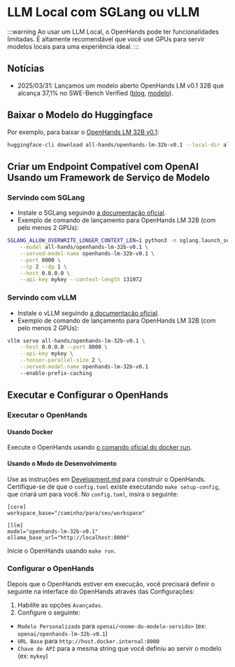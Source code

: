 # LLM Local com SGLang ou vLLM

:::warning
Ao usar um LLM Local, o OpenHands pode ter funcionalidades limitadas.
É altamente recomendável que você use GPUs para servir modelos locais para uma experiência ideal.
:::

## Notícias

- 2025/03/31: Lançamos um modelo aberto OpenHands LM v0.1 32B que alcança 37,1% no SWE-Bench Verified
([blog](https://www.all-hands.dev/blog/introducing-openhands-lm-32b----a-strong-open-coding-agent-model), [modelo](https://huggingface.co/all-hands/openhands-lm-32b-v0.1)).

## Baixar o Modelo do Huggingface

Por exemplo, para baixar o [OpenHands LM 32B v0.1](https://huggingface.co/all-hands/openhands-lm-32b-v0.1):

```bash
huggingface-cli download all-hands/openhands-lm-32b-v0.1 --local-dir all-hands/openhands-lm-32b-v0.1
```

## Criar um Endpoint Compatível com OpenAI Usando um Framework de Serviço de Modelo

### Servindo com SGLang

- Instale o SGLang seguindo [a documentação oficial](https://docs.sglang.ai/start/install.html).
- Exemplo de comando de lançamento para OpenHands LM 32B (com pelo menos 2 GPUs):

```bash
SGLANG_ALLOW_OVERWRITE_LONGER_CONTEXT_LEN=1 python3 -m sglang.launch_server \
    --model all-hands/openhands-lm-32b-v0.1 \
    --served-model-name openhands-lm-32b-v0.1 \
    --port 8000 \
    --tp 2 --dp 1 \
    --host 0.0.0.0 \
    --api-key mykey --context-length 131072
```

### Servindo com vLLM

- Instale o vLLM seguindo [a documentação oficial](https://docs.vllm.ai/en/latest/getting_started/installation.html).
- Exemplo de comando de lançamento para OpenHands LM 32B (com pelo menos 2 GPUs):

```bash
vllm serve all-hands/openhands-lm-32b-v0.1 \
    --host 0.0.0.0 --port 8000 \
    --api-key mykey \
    --tensor-parallel-size 2 \
    --served-model-name openhands-lm-32b-v0.1
    --enable-prefix-caching
```

## Executar e Configurar o OpenHands

### Executar o OpenHands

#### Usando Docker

Execute o OpenHands usando [o comando oficial do docker run](../installation#start-the-app).

#### Usando o Modo de Desenvolvimento

Use as instruções em [Development.md](https://github.com/All-Hands-AI/OpenHands/blob/main/Development.md) para construir o OpenHands.
Certifique-se de que o `config.toml` existe executando `make setup-config`, que criará um para você. No `config.toml`, insira o seguinte:

```
[core]
workspace_base="/caminho/para/seu/workspace"

[llm]
model="openhands-lm-32b-v0.1"
ollama_base_url="http://localhost:8000"
```

Inicie o OpenHands usando `make run`.

### Configurar o OpenHands

Depois que o OpenHands estiver em execução, você precisará definir o seguinte na interface do OpenHands através das Configurações:
1. Habilite as opções `Avançadas`.
2. Configure o seguinte:
- `Modelo Personalizado` para `openai/<nome-do-modelo-servido>` (ex: `openai/openhands-lm-32b-v0.1`)
- `URL Base` para `http://host.docker.internal:8000`
- `Chave de API` para a mesma string que você definiu ao servir o modelo (ex: `mykey`)